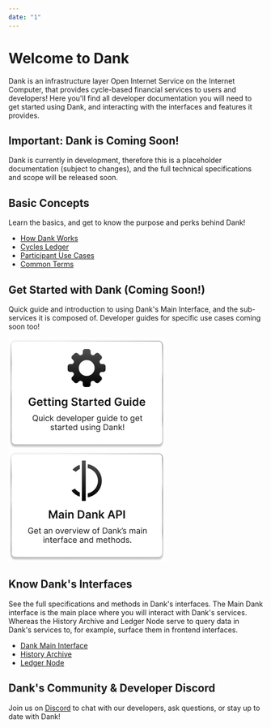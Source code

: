 ```yaml
---
date: "1"
---
```


# Welcome to Dank

Dank is an infrastructure layer Open Internet Service on the Internet Computer, that provides cycle-based financial services to users and developers! Here you'll find all developer documentation you will need to get started using Dank, and interacting with the interfaces and features it provides.

## Important: Dank is Coming Soon!

Dank is currently in development, therefore this is a placeholder documentation (subject to changes), and the full technical specifications and scope will be released soon.

## Basic Concepts
Learn the basics, and get to know the purpose and perks behind Dank!

- [How Dank Works](https://docs.dank.ooo/protocol-overview/how-dank-works/)
- [Cycles Ledger](https://docs.dank.ooo/protocol-overview/cycles-ledger/)
- [Participant Use Cases](https://docs.dank.ooo/protocol-overview/dank-use-cases/)
- [Common Terms](https://docs.dank.ooo/protocol-overview/common-terms/)


## Get Started with Dank (Coming Soon!)
Quick guide and introduction to using Dank's Main Interface, and the sub-services it is composed of. Developer guides for specific use cases coming soon too!


<a href="./getting-started/overview/"><img src=imgs/getting-started.png></a>
<a href="./interfaces/main-dank-canister/"><img src=imgs/main-dank-api.png></a>

## Know Dank's Interfaces
See the full specifications and methods in Dank's interfaces. The Main Dank interface is the main place where you will interact with Dank's services. Whereas the History Archive and Ledger Node serve to query data in Dank's services to, for example, surface them in frontend interfaces.

- [Dank Main Interface](https://docs.dank.ooo/interfaces/main-dank-canister/)
- [History Archive](https://docs.dank.ooo/interfaces/history-archive/)
- [Ledger Node](https://docs.dank.ooo/interfaces/ledger-node/)


## Dank's Community & Developer Discord
Join us on [Discord](https://discord.gg/yVEcEzmrgm) to chat with our developers, ask questions, or stay up to date with Dank!
